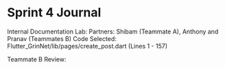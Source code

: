 # Sprint 4 Journal

Internal Documentation Lab: Partners: Shibam (Teammate A), Anthony and Pranav (Teammates B)
Code Selected: Flutter_GrinNet/lib/pages/create_post.dart (Lines 1 - 157)

Teammate B Review:
